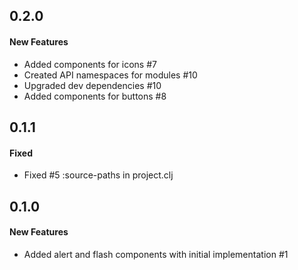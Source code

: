 ## 0.2.0

#### New Features

  - Added components for icons #7
  - Created API namespaces for modules #10
  - Upgraded dev dependencies #10
  - Added components for buttons #8

## 0.1.1

#### Fixed

  - Fixed #5 :source-paths in project.clj

## 0.1.0

#### New Features

  - Added alert and flash components with initial implementation #1

